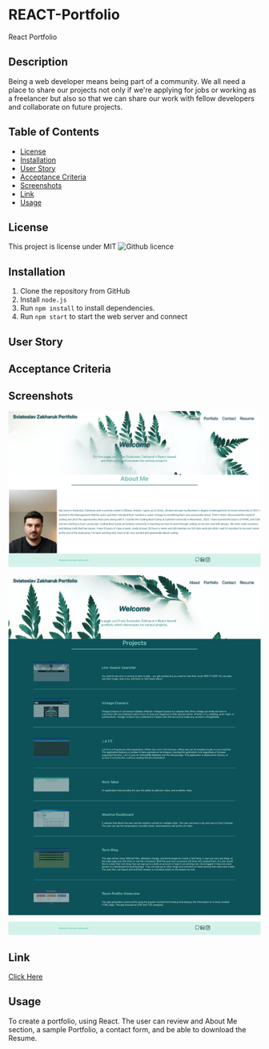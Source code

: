 # REACT-Portfolio
 React Portfolio


## Description 

Being a web developer means being part of a community. We all need a place to share our projects not only if we're applying for jobs or working as a freelancer but also so that we can share our work with fellow developers and collaborate on future projects. 


## Table of Contents
* [License](#license)
* [Installation](#installation)
* [User Story](#user-story)
* [Acceptance Criteria](#acceptance-criteria)
* [Screenshots](#screenshots)
* [Link](#link)
* [Usage](#usage)

## License 
This project is license under MIT ![Github licence](http://img.shields.io/badge/license-MIT-blue.svg)


## Installation 

1. Clone the repository from GitHub
1. Install `node.js`
1. Run `npm install` to install dependencies. 
1. Run `npm start` to start the web server and connect

## User Story


## Acceptance Criteria


## Screenshots 



![Alt text](src/assets/small/screen1.png)

![Alt text](src/assets/small/screen2.png)





## Link 
<a href="https://bunix25.github.io/React-Portfolio/#about">Click Here</a>

## Usage 

To create a portfolio, using React. The user can review and About Me section, a sample Portfolio, a contact form, and be able to download the Resume.

